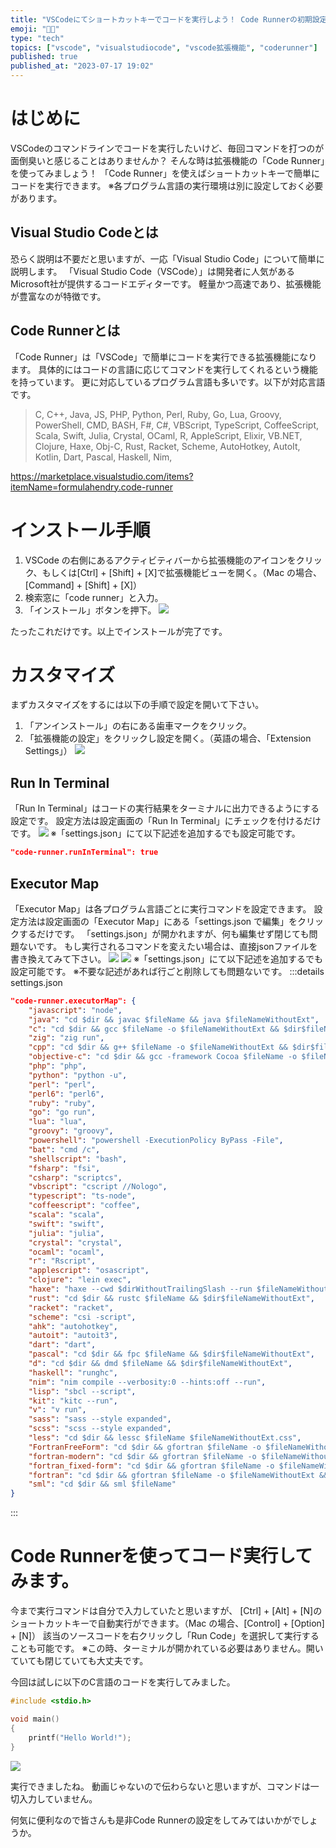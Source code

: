 ```yaml
---
title: "VSCodeにてショートカットキーでコードを実行しよう！ Code Runnerの初期設定の方法について"
emoji: "👨‍💻"
type: "tech"
topics: ["vscode", "visualstudiocode", "vscode拡張機能", "coderunner"]
published: true
published_at: "2023-07-17 19:02"
---
```


# はじめに
VSCodeのコマンドラインでコードを実行したいけど、毎回コマンドを打つのが面倒臭いと感じることはありませんか？
そんな時は拡張機能の「Code Runner」を使ってみましょう！
「Code Runner」を使えばショートカットキーで簡単にコードを実行できます。
※各プログラム言語の実行環境は別に設定しておく必要があります。

## Visual Studio Codeとは
恐らく説明は不要だと思いますが、一応「Visual Studio Code」について簡単に説明します。
「Visual Studio Code（VSCode）」は開発者に人気があるMicrosoft社が提供するコードエディターです。
軽量かつ高速であり、拡張機能が豊富なのが特徴です。

## Code Runnerとは
「Code Runner」は「VSCode」で簡単にコードを実行できる拡張機能になります。
具体的にはコードの言語に応じてコマンドを実行してくれるという機能を持っています。
更に対応しているプログラム言語も多いです。以下が対応言語です。

> C, C++, Java, JS, PHP, Python, Perl, Ruby, Go, Lua, Groovy, PowerShell, CMD, BASH, F#, C#, VBScript, TypeScript, CoffeeScript, Scala, Swift, Julia, Crystal, OCaml, R, AppleScript, Elixir, VB.NET, Clojure, Haxe, Obj-C, Rust, Racket, Scheme, AutoHotkey, AutoIt, Kotlin, Dart, Pascal, Haskell, Nim,

https://marketplace.visualstudio.com/items?itemName=formulahendry.code-runner

# インストール手順
1. VSCode の右側にあるアクティビティバーから拡張機能のアイコンをクリック、もしくは[Ctrl] + [Shift] + [X]で拡張機能ビューを開く。（Mac の場合、[Command] + [Shift] + [X]）
2. 検索窓に「code runner」と入力。
3. 「インストール」ボタンを押下。
![](/images/vscode-code-runner/install.png)

たったこれだけです。以上でインストールが完了です。

# カスタマイズ
まずカスタマイズをするには以下の手順で設定を開いて下さい。
1. 「アンインストール」の右にある歯車マークをクリック。
2. 「拡張機能の設定」をクリックし設定を開く。（英語の場合、「Extension Settings」）
![](/images/vscode-code-runner/customize.png)

## Run In Terminal
「Run In Terminal」はコードの実行結果をターミナルに出力できるようにする設定です。
設定方法は設定画面の「Run In Terminal」にチェックを付けるだけです。
![](/images/vscode-code-runner/run-in-terminal.png)
※「settings.json」にて以下記述を追加するでも設定可能です。
```json:settings.json
"code-runner.runInTerminal": true
```

## Executor Map
「Executor Map」は各プログラム言語ごとに実行コマンドを設定できます。
設定方法は設定画面の「Executor Map」にある「settings.json で編集」をクリックするだけです。
「settings.json」が開かれますが、何も編集せず閉じても問題ないです。
もし実行されるコマンドを変えたい場合は、直接jsonファイルを書き換えてみて下さい。
![](/images/vscode-code-runner/executor-map-1.png)
![](/images/vscode-code-runner/executor-map-2.png)
※「settings.json」にて以下記述を追加するでも設定可能です。
※不要な記述があれば行ごと削除しても問題ないです。
:::details settings.json
```json:settings.json
"code-runner.executorMap": {
    "javascript": "node",
    "java": "cd $dir && javac $fileName && java $fileNameWithoutExt",
    "c": "cd $dir && gcc $fileName -o $fileNameWithoutExt && $dir$fileNameWithoutExt",
    "zig": "zig run",
    "cpp": "cd $dir && g++ $fileName -o $fileNameWithoutExt && $dir$fileNameWithoutExt",
    "objective-c": "cd $dir && gcc -framework Cocoa $fileName -o $fileNameWithoutExt && $dir$fileNameWithoutExt",
    "php": "php",
    "python": "python -u",
    "perl": "perl",
    "perl6": "perl6",
    "ruby": "ruby",
    "go": "go run",
    "lua": "lua",
    "groovy": "groovy",
    "powershell": "powershell -ExecutionPolicy ByPass -File",
    "bat": "cmd /c",
    "shellscript": "bash",
    "fsharp": "fsi",
    "csharp": "scriptcs",
    "vbscript": "cscript //Nologo",
    "typescript": "ts-node",
    "coffeescript": "coffee",
    "scala": "scala",
    "swift": "swift",
    "julia": "julia",
    "crystal": "crystal",
    "ocaml": "ocaml",
    "r": "Rscript",
    "applescript": "osascript",
    "clojure": "lein exec",
    "haxe": "haxe --cwd $dirWithoutTrailingSlash --run $fileNameWithoutExt",
    "rust": "cd $dir && rustc $fileName && $dir$fileNameWithoutExt",
    "racket": "racket",
    "scheme": "csi -script",
    "ahk": "autohotkey",
    "autoit": "autoit3",
    "dart": "dart",
    "pascal": "cd $dir && fpc $fileName && $dir$fileNameWithoutExt",
    "d": "cd $dir && dmd $fileName && $dir$fileNameWithoutExt",
    "haskell": "runghc",
    "nim": "nim compile --verbosity:0 --hints:off --run",
    "lisp": "sbcl --script",
    "kit": "kitc --run",
    "v": "v run",
    "sass": "sass --style expanded",
    "scss": "scss --style expanded",
    "less": "cd $dir && lessc $fileName $fileNameWithoutExt.css",
    "FortranFreeForm": "cd $dir && gfortran $fileName -o $fileNameWithoutExt && $dir$fileNameWithoutExt",
    "fortran-modern": "cd $dir && gfortran $fileName -o $fileNameWithoutExt && $dir$fileNameWithoutExt",
    "fortran_fixed-form": "cd $dir && gfortran $fileName -o $fileNameWithoutExt && $dir$fileNameWithoutExt",
    "fortran": "cd $dir && gfortran $fileName -o $fileNameWithoutExt && $dir$fileNameWithoutExt",
    "sml": "cd $dir && sml $fileName"
}
```
:::

# Code Runnerを使ってコード実行してみます。
今まで実行コマンドは自分で入力していたと思いますが、
[Ctrl] + [Alt] + [N]のショートカットキーで自動実行ができます。（Mac の場合、[Control] + [Option] + [N]）
該当のソースコードを右クリックし「Run Code」を選択して実行することも可能です。
※この時、ターミナルが開かれている必要はありません。開いていても閉じていても大丈夫です。

今回は試しに以下のC言語のコードを実行してみました。
```c
#include <stdio.h>

void main()
{
    printf("Hello World!");
}
```
![](/images/vscode-code-runner/run-code.png)

実行できましたね。
動画じゃないので伝わらないと思いますが、コマンドは一切入力していません。

何気に便利なので皆さんも是非Code Runnerの設定をしてみてはいかがでしょうか。
